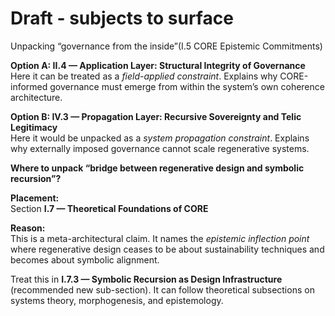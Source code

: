 # Draft - subjects to surface

Unpacking “governance from the inside”(I.5 CORE Epistemic Commitments)

**Option A: II.4 — Application Layer: Structural Integrity of Governance**\
Here it can be treated as a _field-applied constraint_. Explains why CORE-informed governance must emerge from within the system’s own coherence architecture.

**Option B: IV.3 — Propagation Layer: Recursive Sovereignty and Telic Legitimacy**\
Here it would be unpacked as a _system propagation constraint_. Explains why externally imposed governance cannot scale regenerative systems.

**Where to unpack “bridge between regenerative design and symbolic recursion”?**

**Placement:**\
Section **I.7 — Theoretical Foundations of CORE**

**Reason:**\
This is a meta-architectural claim. It names the _epistemic inflection point_ where regenerative design ceases to be about sustainability techniques and becomes about symbolic alignment.

Treat this in **I.7.3 — Symbolic Recursion as Design Infrastructure** (recommended new sub-section). It can follow theoretical subsections on systems theory, morphogenesis, and epistemology.
